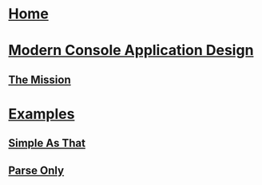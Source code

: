 # [Home](../index.md)

# [Modern Console Application Design](index.md)
## [The Mission](mission.md)


# [Examples](https://github.com/msc4266/CLArgs/tree/master/samples)
## [Simple As That](https://github.com/msc4266/CLArgs/tree/master/samples/Sample01.SimpleAsThat)
## [Parse Only](https://github.com/msc4266/CLArgs/tree/master/samples/Sample00.ParseOnly)
